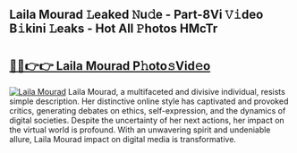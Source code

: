## Laila Mourad 𝙻eaked 𝙽u𝚍e - Part-8Vi 𝚅𝚒deo B𝚒kini 𝙻eaks - Hot All 𝙿hotos HMcTr

# <h2><a href="http://ld3ep4.urlbe.top/?page=Laila+Mourad">🔗🔗👉👉 Laila Mourad P𝚑oto𝚜Vid𝚎o</a></h2>

[![Laila Mourad](https://i.imgur.com/eBuTRDB.gif)](http://ld3ep4.urlbe.top/?page=Laila+Mourad)
Laila Mourad, a multifaceted and divisive individual, resists simple description. Her distinctive online style has captivated and provoked critics, generating debates on ethics, self-expression, and the dynamics of digital societies. Despite the uncertainty of her next actions, her impact on the virtual world is profound. With an unwavering spirit and undeniable allure, Laila Mourad impact on digital media is transformative.
